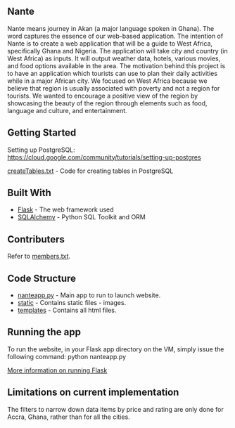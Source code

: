 ## Nante
Nante means journey in Akan (a major language spoken in Ghana). The word captures the essence of our web-based application. The intention of Nante is to create a web application that will be a guide to West Africa, specifically Ghana and Nigeria. The application will take city and country (in West Africa) as inputs. It will output weather data, hotels, various movies, and food options available in the area. The motivation behind this project is to have an application which tourists can use to plan their daily activities while in a major African city. We focused on West Africa because we believe that region is usually associated with poverty and not a region for tourists. We wanted to encourage a positive view of the region by showcasing the beauty of the region through elements such as food, language and culture, and entertainment.



## Getting Started

Setting up PostgreSQL: https://cloud.google.com/community/tutorials/setting-up-postgres 

[createTables.txt](https://github.com/evmarecki/nante/blob/master/createTables.txt) - Code for creating tables in PostgreSQL

## Built With
* [Flask](http://flask.pocoo.org/) - The web framework used
* [SQLAlchemy](https://www.sqlalchemy.org/) - Python SQL Toolkit and ORM

## Contributers
Refer to [members.txt](https://github.com/evmarecki/nante/blob/master/members.txt).

## Code Structure
* [nanteapp.py](https://github.com/evmarecki/nante/blob/master/flask-nante/nanteapp.py) - Main app to run to launch website.
* [static](https://github.com/evmarecki/nante/tree/master/flask-nante/static) - Contains static files - images.
* [templates](https://github.com/evmarecki/nante/tree/master/flask-nante/templates) - Contains all html files.

## Running the app
To run the website, in your Flask app directory on the VM, simply issue the following command:
python nanteapp.py

[More information on running Flask](https://sites.duke.edu/compsci316_01_f2018/help/flask/) 


## Limitations on current implementation 
The filters to narrow down data items by price and rating are only done for Accra, Ghana, rather than for all the cities. 
